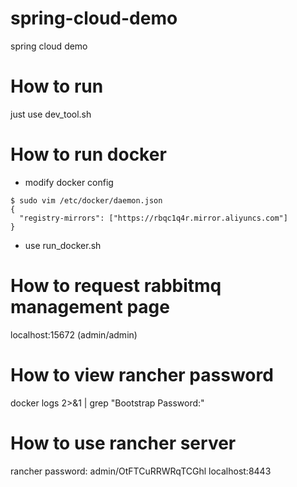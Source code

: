 # spring-cloud-demo
spring cloud demo

# How to run
just use dev_tool.sh

# How to run docker
- modify docker config
```
$ sudo vim /etc/docker/daemon.json
{
  "registry-mirrors": ["https://rbqc1q4r.mirror.aliyuncs.com"]
}
```
- use run_docker.sh

# How to request rabbitmq management page
localhost:15672 (admin/admin)

# How to view rancher password
docker logs <container id> 2>&1 | grep "Bootstrap Password:"

# How to use rancher server
rancher password: admin/OtFTCuRRWRqTCGhl
localhost:8443
